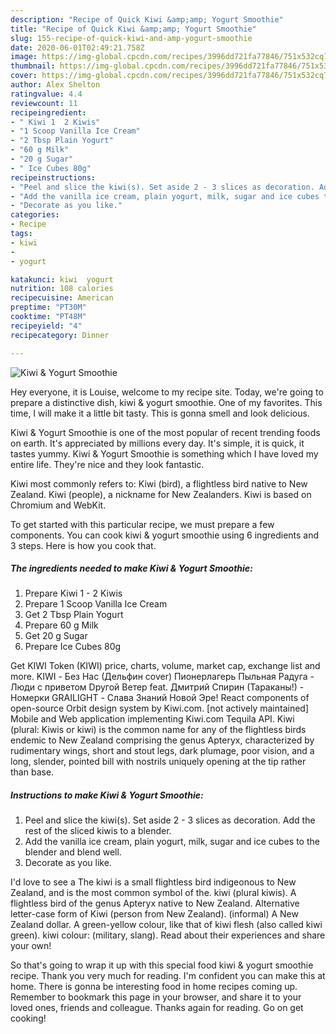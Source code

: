 ```yaml
---
description: "Recipe of Quick Kiwi &amp;amp; Yogurt Smoothie"
title: "Recipe of Quick Kiwi &amp;amp; Yogurt Smoothie"
slug: 155-recipe-of-quick-kiwi-and-amp-yogurt-smoothie
date: 2020-06-01T02:49:21.758Z
image: https://img-global.cpcdn.com/recipes/3996dd721fa77846/751x532cq70/kiwi-yogurt-smoothie-recipe-main-photo.jpg
thumbnail: https://img-global.cpcdn.com/recipes/3996dd721fa77846/751x532cq70/kiwi-yogurt-smoothie-recipe-main-photo.jpg
cover: https://img-global.cpcdn.com/recipes/3996dd721fa77846/751x532cq70/kiwi-yogurt-smoothie-recipe-main-photo.jpg
author: Alex Shelton
ratingvalue: 4.4
reviewcount: 11
recipeingredient:
- " Kiwi 1  2 Kiwis"
- "1 Scoop Vanilla Ice Cream"
- "2 Tbsp Plain Yogurt"
- "60 g Milk"
- "20 g Sugar"
- " Ice Cubes 80g"
recipeinstructions:
- "Peel and slice the kiwi(s). Set aside 2 - 3 slices as decoration. Add the rest of the sliced kiwis to a blender."
- "Add the vanilla ice cream, plain yogurt, milk, sugar and ice cubes to the blender and blend well."
- "Decorate as you like."
categories:
- Recipe
tags:
- kiwi
- 
- yogurt

katakunci: kiwi  yogurt 
nutrition: 108 calories
recipecuisine: American
preptime: "PT30M"
cooktime: "PT48M"
recipeyield: "4"
recipecategory: Dinner

---
```



![Kiwi &amp; Yogurt Smoothie](https://img-global.cpcdn.com/recipes/3996dd721fa77846/751x532cq70/kiwi-yogurt-smoothie-recipe-main-photo.jpg)

Hey everyone, it is Louise, welcome to my recipe site. Today, we're going to prepare a distinctive dish, kiwi &amp; yogurt smoothie. One of my favorites. This time, I will make it a little bit tasty. This is gonna smell and look delicious.

Kiwi &amp; Yogurt Smoothie is one of the most popular of recent trending foods on earth. It's appreciated by millions every day. It's simple, it is quick, it tastes yummy. Kiwi &amp; Yogurt Smoothie is something which I have loved my entire life. They're nice and they look fantastic.

Kiwi most commonly refers to: Kiwi (bird), a flightless bird native to New Zealand. Kiwi (people), a nickname for New Zealanders. Kiwi is based on Chromium and WebKit.


To get started with this particular recipe, we must prepare a few components. You can cook kiwi &amp; yogurt smoothie using 6 ingredients and 3 steps. Here is how you cook that.

##### The ingredients needed to make Kiwi &amp; Yogurt Smoothie:

1. Prepare  Kiwi 1 - 2 Kiwis
1. Prepare 1 Scoop Vanilla Ice Cream
1. Get 2 Tbsp Plain Yogurt
1. Prepare 60 g Milk
1. Get 20 g Sugar
1. Prepare  Ice Cubes 80g


Get KIWI Token (KIWI) price, charts, volume, market cap, exchange list and more. KIWI - Без Нас (Дельфин сover) Пионерлагерь Пыльная Радуга - Люди с приветом Dругой Ветер feat. Дмитрий Спирин (Тараканы!) - Номерки GRAILIGHT - Слава Знаний Новой Эре! React components of open-source Orbit design system by Kiwi.com. [not actively maintained] Mobile and Web application implementing Kiwi.com Tequila API. Kiwi (plural: Kiwis or kiwi) is the common name for any of the flightless birds endemic to New Zealand comprising the genus Apteryx, characterized by rudimentary wings, short and stout legs, dark plumage, poor vision, and a long, slender, pointed bill with nostrils uniquely opening at the tip rather than base. 

##### Instructions to make Kiwi &amp; Yogurt Smoothie:

1. Peel and slice the kiwi(s). Set aside 2 - 3 slices as decoration. Add the rest of the sliced kiwis to a blender.
1. Add the vanilla ice cream, plain yogurt, milk, sugar and ice cubes to the blender and blend well.
1. Decorate as you like.


I&#39;d love to see a The kiwi is a small flightless bird indigeonous to New Zealand, and is the most common symbol of the. kiwi (plural kiwis). A flightless bird of the genus Apteryx native to New Zealand. Alternative letter-case form of Kiwi (person from New Zealand). (informal) A New Zealand dollar. A green-yellow colour, like that of kiwi flesh (also called kiwi green). kiwi colour: (military, slang). Read about their experiences and share your own! 

So that's going to wrap it up with this special food kiwi &amp; yogurt smoothie recipe. Thank you very much for reading. I'm confident you can make this at home. There is gonna be interesting food in home recipes coming up. Remember to bookmark this page in your browser, and share it to your loved ones, friends and colleague. Thanks again for reading. Go on get cooking!
